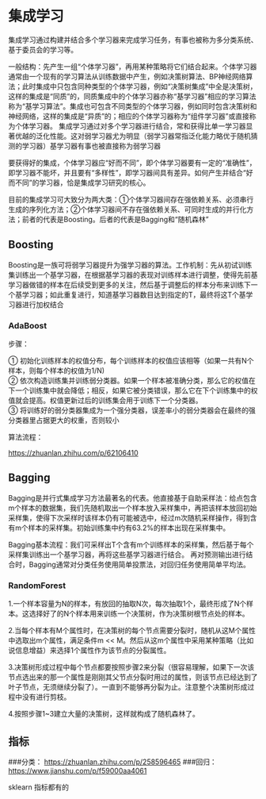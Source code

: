 # 集成学习
集成学习通过构建并结合多个学习器来完成学习任务，有事也被称为多分类系统、基于委员会的学习等。

一般结构：先产生一组“个体学习器”，再用某种策略将它们结合起来。个体学习器通常由一个现有的学习算法从训练数据中产生，例如决策树算法、BP神经网络算法；此时集成中只包含同种类型的个体学习器，例如“决策树集成”中全是决策树，这样的集成是“同质”的，同质集成中的个体学习器亦称“基学习器”相应的学习算法称为“基学习算法”。集成也可包含不同类型的个体学习器，例如同时包含决策树和神经网络，这样的集成是“异质”的；相应的个体学习器称为“组件学习器”或直接称为个体学习器。
集成学习通过对多个学习器进行结合，常和获得比单一学习器显著优越的泛化性能。这对弱学习器尤为明显（弱学习器常指泛化能力略优于随机猜测的学习器）基学习器有事也被直接称为弱学习器

要获得好的集成，个体学习器应“好而不同”，即个体学习器要有一定的“准确性”，即学习器不能坏，并且要有“多样性”，即学习器间具有差异。如何产生并结合“好而不同”的学习器，恰是集成学习研究的核心。

目前的集成学习可大致分为两大类：①个体学习器间存在强依赖关系、必须串行生成的序列化方法；②个体学习器间不存在强依赖关系、可同时生成的并行化方法；前者的代表是Boosting。后者的代表是Bagging和“随机森林”

## Boosting

Boosting是一族可将弱学习器提升为强学习器的算法。工作机制：先从初试训练集训练出一个基学习器，在根据基学习器的表现对训练样本进行调整，使得先前基学习器做错的样本在后续受到更多的关注，然后基于调整后的样本分布来训练下一个基学习器；如此重复进行，知道基学习器数目达到指定的T，最终将这T个基学习器进行加权结合

### AdaBoost

步骤：

① 初始化训练样本的权值分布，每个训练样本的权值应该相等（如果一共有N个样本，则每个样本的权值为1/N)​   
② 依次构造训练集并训练弱分类器。如果一个样本被准确分类，那么它的权值在下一个训练集中就会降低；相反，如果它被分类错误，那么它在下个训练集中的权值就会提高。权值更新过后的训练集会用于训练下一个分类器。​   
③ 将训练好的弱分类器集成为一个强分类器，误差率小的弱分类器会在最终的强分类器里占据更大的权重，否则较小

算法流程：

https://zhuanlan.zhihu.com/p/62106410

## Bagging

Bagging是并行式集成学习方法最著名的代表。他直接基于自助采样法：给点包含m个样本的数据集，我们先随机取出一个样本放入采样集中，再把该样本放回初始采样集，使得下次采样时该样本仍有可能被选中，经过m次随机采样操作，得到含有m个样本的采样集。初始训练集中约有63.2%的样本出现在采样集中。

Bagging基本流程：我们可采样出T个含有m个训练样本的采样集，然后基于每个采样集训练出一个基学习器，再将这些基学习器进行结合。
再对预测输出进行结合时，Bagging通常对分类任务使用简单投票法，对回归任务使用简单平均法。

### RandomForest

1.一个样本容量为N的样本，有放回的抽取N次，每次抽取1个，最终形成了N个样本。这选择好了的N个样本用来训练一个决策树，作为决策树根节点处的样本。

2.当每个样本有M个属性时，在决策树的每个节点需要分裂时，随机从这M个属性中选取出m个属性，满足条件m << M。然后从这m个属性中采用某种策略（比如说信息增益）来选择1个属性作为该节点的分裂属性。

3.决策树形成过程中每个节点都要按照步骤2来分裂（很容易理解，如果下一次该节点选出来的那一个属性是刚刚其父节点分裂时用过的属性，则该节点已经达到了叶子节点，无须继续分裂了）。一直到不能够再分裂为止。注意整个决策树形成过程中没有进行剪枝。

4.按照步骤1~3建立大量的决策树，这样就构成了随机森林了。


## 指标
###分类：
https://zhuanlan.zhihu.com/p/258596465
###回归：
https://www.jianshu.com/p/f59000aa4061



sklearn 指标都有的